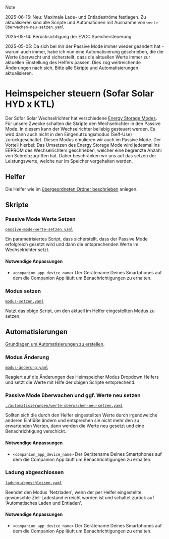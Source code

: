 > [!NOTE]  
> 2025-06-15: Neu: Maximale Lade- und Entladeströme festlegen. Zu aktualisieren sind alle Scripte und Automationen mit Ausnahme von `werte-überwachen-neu-setzen.yaml`
>
> 2025-05-14: Berücksichtigung der EVCC Speichersteuerung.
> 
> 2025-05-05: Da sich bei mir der Passive Mode immer wieder geändert hat - warum auch immer, habe ich nun eine Automatisierung geschrieben, die die Werte überwacht und sicherstellt, dass die aktuellen Werte immer zur aktuellen Einstellung des Helfers passen. Dies zog weitreichende Änderungen nach sich. Bitte alle Skripte und Automatisierungen aktualisieren.

# Heimspeicher steuern (Sofar Solar HYD x KTL)

Der Sofar Solar Wechselrichter hat verschiedene [Energy Storage Modes](https://homeassistant-solax-modbus.readthedocs.io/en/latest/sofar-energy-storage-modes/). Für unsere Zwecke schalten die Skripte den Wechselrichter in den Passive Mode. In diesem kann der Wechselrichter beliebig gesteuert werden. Es wird dann auch nicht in den Eingenutzungsmodus (Self-Use) zurückgeschaltet. Diesen Modus emulieren wir auch im Passive Mode. Der Vorteil hierbei: Das Umsetzen des Energy Storage Mode wird jedesmal ins EEPROM des Wechselrichters geschrieben, welcher eine begrenzte Anzahl von Schreibzugriffen hat. Daher beschränken wir uns auf das setzen der Leistungswerte, welche nur im Speicher vorgehalten werden.

## Helfer

Die Helfer wie im [übergeordneten Ordner beschrieben](../README.md) anlegen.


## Skripte

### Passive Mode Werte Setzen

[`passive-mode-werte-setzen.yaml`](./scripte/passive-mode-werte-setzen.yaml)

Ein parametrisiertes Script, dass sicherstellt, dass der Passive Mode erfolgreich gesetzt wird und dann die entsprechenden Werte im Wechselrichter setzt.

#### Notwendige Anpassungen
- `<companion_app_device_name>` Der Gerätename Deines Smartphones auf dem die Companion App läuft um Benachrichtigungen zu erhalten.

### Modus setzen

[`modus-setzen.yaml`](./scripte/modus-setzen.yaml)

Nutzt das obige Script, um den aktuell im Helfer eingestellten Modus zu setzen.

## Automatisierungen

[Grundlagen um Automatisierungen zu erstellen](../../README.md#home-assistant-artefakte).

### Modus Änderung

[`modus-änderung.yaml`](./automatisierungen/modus-änderung.yaml)

Reagiert auf die Änderungen des Heimspeicher Modus Dropdown Helfers und setzt die Werte mit Hilfe der obigen Scripte entsprechend.

### Passive Mode überwachen und ggf. Werte neu setzen

[`./automatisierungen/werte-überwachen-neu-setzen.yaml`](./automatisierungen/werte-überwachen-neu-setzen.yaml)

Sollten sich die durch den Helfer eingestellten Werte durch irgendwelche anderen Einflüße ändern und entsprechen sie nicht mehr den zu erwartenden Werten, dann werden die Werte neu gesetzt und eine Benachrichtigung verschickt.

#### Notwendige Anpassungen
- `<companion_app_device_name>` Der Gerätename Deines Smartphones auf dem die Companion App läuft um Benachrichtigungen zu erhalten.

### Ladung abgeschlossen

[`ladung-abgeschlossen.yaml`](./automatisierungen/ladung-abgeschlossen.yaml)

Beendet den Modus 'Netzladen', wenn der per Helfer eingestellte, gewünschte Ziel-Ladestand erreicht worden ist und schaltet zurück auf 'Automatisches Laden und Entladen'.

#### Notwendige Anpassungen
- `<companion_app_device_name>` Der Gerätename Deines Smartphones auf dem die Companion App läuft um Benachrichtigungen zu erhalten.
